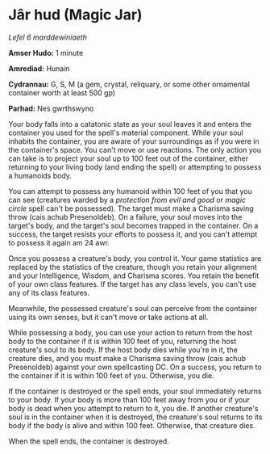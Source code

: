 # Jâr hud (Magic Jar)

*Lefel 6 marddewiniaeth*

**Amser Hudo:** 1 minute

**Amrediad:** Hunain

**Cydrannau:** G, S, M (a gem, crystal, reliquary, or some other ornamental container worth at least 500 gp)

**Parhad:** Nes gwrthswyno

Your body falls into a catatonic state as your soul leaves it and enters the container you used for the spell's material component. While your soul inhabits the container, you are aware of your surroundings as if you were in the container's space. You can't move or use reactions. The only action you can take is to project your soul up to 100 feet out of the container, either returning to your living body (and ending the spell) or attempting to possess a humanoids body.

You can attempt to possess any humanoid within 100 feet of you that you can see (creatures warded by a *protection from evil and good* or *magic circle* spell can't be possessed). The target must make a Charisma saving throw (cais achub Presenoldeb). On a failure, your soul moves into the target's body, and the target's soul becomes trapped in the container. On a success, the target resists your efforts to possess it, and you can't attempt to possess it again am 24 awr.

Once you possess a creature's body, you control it. Your game statistics are replaced by the statistics of the creature, though you retain your alignment and your Intelligence, Wisdom, and Charisma scores. You retain the benefit of your own class features. If the target has any class levels, you can't use any of its class features.

Meanwhile, the possessed creature's soul can perceive from the container using its own senses, but it can't move or take actions at all.

While possessing a body, you can use your action to return from the host body to the container if it is within 100 feet of you, returning the host creature's soul to its body. If the host body dies while you're in it, the creature dies, and you must make a Charisma saving throw (cais achub Presenoldeb) against your own spellcasting DC. On a success, you return to the container if it is within 100 feet of you. Otherwise, you die.

If the container is destroyed or the spell ends, your soul immediately returns to your body. If your body is more than 100 feet away from you or if your body is dead when you attempt to return to it, you die. If another creature's soul is in the container when it is destroyed, the creature's soul returns to its body if the body is alive and within 100 feet. Otherwise, that creature dies.

When the spell ends, the container is destroyed.